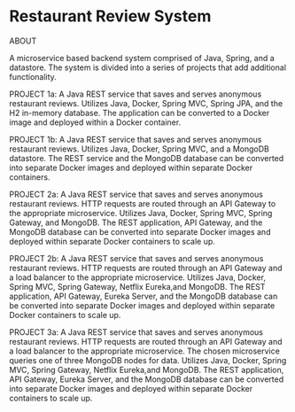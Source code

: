 # Restaurant Review System

ABOUT

A microservice based backend system comprised of Java, Spring, and a datastore. The system is divided into a series of 
projects that add additional functionality.


PROJECT 1a:
A Java REST service that saves and serves anonymous restaurant reviews. Utilizes Java, Docker, Spring MVC, Spring JPA, and the 
H2 in-memory database. The application can be converted to a Docker image and deployed within a Docker container.

PROJECT 1b:
A Java REST service that saves and serves anonymous restaurant reviews. Utilizes Java, Docker, Spring MVC, and a MongoDB 
datastore. The REST service and the MongoDB database can be converted into separate Docker images and deployed within 
separate Docker containers.

PROJECT 2a:
A Java REST service that saves and serves anonymous restaurant reviews. HTTP requests are routed through an API Gateway 
to the appropriate microservice. Utilizes Java, Docker, Spring MVC, Spring Gateway, and MongoDB. The REST application, API 
Gateway, and the MongoDB database can be converted into separate Docker images and deployed within separate Docker 
containers to scale up.

PROJECT 2b:
A Java REST service that saves and serves anonymous restaurant reviews. HTTP requests are routed through an API Gateway
and a load balancer to the appropriate microservice. Utilizes Java, Docker, Spring MVC, Spring Gateway, Netflix Eureka,and 
MongoDB. The REST application, API Gateway, Eureka Server, and the MongoDB database can be converted into separate 
Docker images and deployed within separate Docker containers to scale up.

PROJECT 3a:
A Java REST service that saves and serves anonymous restaurant reviews. HTTP requests are routed through an API Gateway
and a load balancer to the appropriate microservice. The chosen microservice queries one of three MongoDB nodes for
data. Utilizes Java, Docker, Spring MVC, Spring Gateway, Netflix Eureka,and MongoDB. The REST application, API Gateway,
Eureka Server, and the MongoDB database can be converted into separate Docker images and deployed within separate Docker 
containers to scale up.
